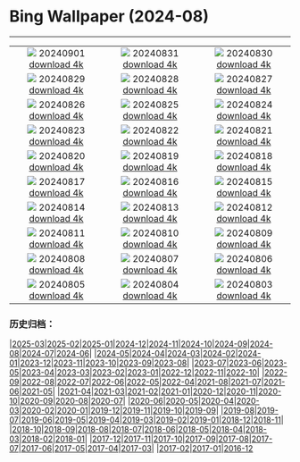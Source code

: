 # Bing Wallpaper (2024-08)
**************
| | | |
|:-:|:-:|:-:|
| ![](https://www.bing.com/th?id=OHR.DjanetAlgeria_FR-CA6148111657_1920x1080.jpg) 20240901 [download 4k](https://www.bing.com/th?id=OHR.DjanetAlgeria_FR-CA6148111657_UHD.jpg) | ![](https://www.bing.com/th?id=OHR.WhaleSharkDay_FR-CA4814145075_1920x1080.jpg) 20240831 [download 4k](https://www.bing.com/th?id=OHR.WhaleSharkDay_FR-CA4814145075_UHD.jpg) | ![](https://www.bing.com/th?id=OHR.CastellfollitSpain_FR-CA4493934035_1920x1080.jpg) 20240830 [download 4k](https://www.bing.com/th?id=OHR.CastellfollitSpain_FR-CA4493934035_UHD.jpg) |
| ![](https://www.bing.com/th?id=OHR.ParalympicsParis_FR-CA9935510604_1920x1080.jpg) 20240829 [download 4k](https://www.bing.com/th?id=OHR.ParalympicsParis_FR-CA9935510604_UHD.jpg) | ![](https://www.bing.com/th?id=OHR.YoungCaiman_FR-CA6707841847_1920x1080.jpg) 20240828 [download 4k](https://www.bing.com/th?id=OHR.YoungCaiman_FR-CA6707841847_UHD.jpg) | ![](https://www.bing.com/th?id=OHR.PalmyraAtoll_FR-CA6386990840_1920x1080.jpg) 20240827 [download 4k](https://www.bing.com/th?id=OHR.PalmyraAtoll_FR-CA6386990840_UHD.jpg) |
| ![](https://www.bing.com/th?id=OHR.SwiftcurrentLake_FR-CA5079501446_1920x1080.jpg) 20240826 [download 4k](https://www.bing.com/th?id=OHR.SwiftcurrentLake_FR-CA5079501446_UHD.jpg) | ![](https://www.bing.com/th?id=OHR.KatahdinWoods_FR-CA5672777513_1920x1080.jpg) 20240825 [download 4k](https://www.bing.com/th?id=OHR.KatahdinWoods_FR-CA5672777513_UHD.jpg) | ![](https://www.bing.com/th?id=OHR.PrasatPhanom_FR-CA7175682898_1920x1080.jpg) 20240824 [download 4k](https://www.bing.com/th?id=OHR.PrasatPhanom_FR-CA7175682898_UHD.jpg) |
| ![](https://www.bing.com/th?id=OHR.OceanCityMD_FR-CA0021472787_1920x1080.jpg) 20240823 [download 4k](https://www.bing.com/th?id=OHR.OceanCityMD_FR-CA0021472787_UHD.jpg) | ![](https://www.bing.com/th?id=OHR.NazcaBooby_FR-CA9861813590_1920x1080.jpg) 20240822 [download 4k](https://www.bing.com/th?id=OHR.NazcaBooby_FR-CA9861813590_UHD.jpg) | ![](https://www.bing.com/th?id=OHR.TetonSunrise_FR-CA9634398524_1920x1080.jpg) 20240821 [download 4k](https://www.bing.com/th?id=OHR.TetonSunrise_FR-CA9634398524_UHD.jpg) |
| ![](https://www.bing.com/th?id=OHR.TwoPuffins_FR-CA3198296112_1920x1080.jpg) 20240820 [download 4k](https://www.bing.com/th?id=OHR.TwoPuffins_FR-CA3198296112_UHD.jpg) | ![](https://www.bing.com/th?id=OHR.HuntingtonBeach_FR-CA9451571426_1920x1080.jpg) 20240819 [download 4k](https://www.bing.com/th?id=OHR.HuntingtonBeach_FR-CA9451571426_UHD.jpg) | ![](https://www.bing.com/th?id=OHR.AlfanzinaLighthouse_FR-CA6758531395_1920x1080.jpg) 20240818 [download 4k](https://www.bing.com/th?id=OHR.AlfanzinaLighthouse_FR-CA6758531395_UHD.jpg) |
| ![](https://www.bing.com/th?id=OHR.CNE2024_FR-CA3077002584_1920x1080.jpg) 20240817 [download 4k](https://www.bing.com/th?id=OHR.CNE2024_FR-CA3077002584_UHD.jpg) | ![](https://www.bing.com/th?id=OHR.HangCave_FR-CA6512887337_1920x1080.jpg) 20240816 [download 4k](https://www.bing.com/th?id=OHR.HangCave_FR-CA6512887337_UHD.jpg) | ![](https://www.bing.com/th?id=OHR.WatarrkaLizard_FR-CA6361686885_1920x1080.jpg) 20240815 [download 4k](https://www.bing.com/th?id=OHR.WatarrkaLizard_FR-CA6361686885_UHD.jpg) |
| ![](https://www.bing.com/th?id=OHR.DugiOtokCroatia_FR-CA6202299977_1920x1080.jpg) 20240814 [download 4k](https://www.bing.com/th?id=OHR.DugiOtokCroatia_FR-CA6202299977_UHD.jpg) | ![](https://www.bing.com/th?id=OHR.ElephantsAmboseli_FR-CA6073879669_1920x1080.jpg) 20240813 [download 4k](https://www.bing.com/th?id=OHR.ElephantsAmboseli_FR-CA6073879669_UHD.jpg) | ![](https://www.bing.com/th?id=OHR.TofinoVancouver_FR-CA4474347930_1920x1080.jpg) 20240812 [download 4k](https://www.bing.com/th?id=OHR.TofinoVancouver_FR-CA4474347930_UHD.jpg) |
| ![](https://www.bing.com/th?id=OHR.JoshuaTreeNP_FR-CA4221882984_1920x1080.jpg) 20240811 [download 4k](https://www.bing.com/th?id=OHR.JoshuaTreeNP_FR-CA4221882984_UHD.jpg) | ![](https://www.bing.com/th?id=OHR.IncaRuinPeru_FR-CA4062483772_1920x1080.jpg) 20240810 [download 4k](https://www.bing.com/th?id=OHR.IncaRuinPeru_FR-CA4062483772_UHD.jpg) | ![](https://www.bing.com/th?id=OHR.SpottedOwlet_FR-CA8471413078_1920x1080.jpg) 20240809 [download 4k](https://www.bing.com/th?id=OHR.SpottedOwlet_FR-CA8471413078_UHD.jpg) |
| ![](https://www.bing.com/th?id=OHR.MichiganLighthouse_FR-CA8319684656_1920x1080.jpg) 20240808 [download 4k](https://www.bing.com/th?id=OHR.MichiganLighthouse_FR-CA8319684656_UHD.jpg) | ![](https://www.bing.com/th?id=OHR.MolokiniHawaii_FR-CA8069183271_1920x1080.jpg) 20240807 [download 4k](https://www.bing.com/th?id=OHR.MolokiniHawaii_FR-CA8069183271_UHD.jpg) | ![](https://www.bing.com/th?id=OHR.HertfordshireLavender_FR-CA7927832263_1920x1080.jpg) 20240806 [download 4k](https://www.bing.com/th?id=OHR.HertfordshireLavender_FR-CA7927832263_UHD.jpg) |
| ![](https://www.bing.com/th?id=OHR.GimignanoTuscany_FR-CA7468650523_1920x1080.jpg) 20240805 [download 4k](https://www.bing.com/th?id=OHR.GimignanoTuscany_FR-CA7468650523_UHD.jpg) | ![](https://www.bing.com/th?id=OHR.WulongKarst_FR-CA7306306659_1920x1080.jpg) 20240804 [download 4k](https://www.bing.com/th?id=OHR.WulongKarst_FR-CA7306306659_UHD.jpg) | ![](https://www.bing.com/th?id=OHR.GeesefamilyBanff_FR-CA7121100228_1920x1080.jpg) 20240803 [download 4k](https://www.bing.com/th?id=OHR.GeesefamilyBanff_FR-CA7121100228_UHD.jpg) |

### 历史归档：

|[2025-03](/../2025-03/2025-03.md)|[2025-02](/../2025-02/2025-02.md)|[2025-01](/../2025-01/2025-01.md)|[2024-12](/../2024-12/2024-12.md)|[2024-11](/../2024-11/2024-11.md)|[2024-10](/../2024-10/2024-10.md)|[2024-09](/../2024-09/2024-09.md)|[2024-08](/2024-08.md)|[2024-07](/../2024-07/2024-07.md)|[2024-06](/../2024-06/2024-06.md)|
|[2024-05](/../2024-05/2024-05.md)|[2024-04](/../2024-04/2024-04.md)|[2024-03](/../2024-03/2024-03.md)|[2024-02](/../2024-02/2024-02.md)|[2024-01](/../2024-01/2024-01.md)|[2023-12](/../2023-12/2023-12.md)|[2023-11](/../2023-11/2023-11.md)|[2023-10](/../2023-10/2023-10.md)|[2023-09](/../2023-09/2023-09.md)|[2023-08](/../2023-08/2023-08.md)|
|[2023-07](/../2023-07/2023-07.md)|[2023-06](/../2023-06/2023-06.md)|[2023-05](/../2023-05/2023-05.md)|[2023-04](/../2023-04/2023-04.md)|[2023-03](/../2023-03/2023-03.md)|[2023-02](/../2023-02/2023-02.md)|[2023-01](/../2023-01/2023-01.md)|[2022-12](/../2022-12/2022-12.md)|[2022-11](/../2022-11/2022-11.md)|[2022-10](/../2022-10/2022-10.md)|
|[2022-09](/../2022-09/2022-09.md)|[2022-08](/../2022-08/2022-08.md)|[2022-07](/../2022-07/2022-07.md)|[2022-06](/../2022-06/2022-06.md)|[2022-05](/../2022-05/2022-05.md)|[2022-04](/../2022-04/2022-04.md)|[2021-08](/../2021-08/2021-08.md)|[2021-07](/../2021-07/2021-07.md)|[2021-06](/../2021-06/2021-06.md)|[2021-05](/../2021-05/2021-05.md)|
|[2021-04](/../2021-04/2021-04.md)|[2021-03](/../2021-03/2021-03.md)|[2021-02](/../2021-02/2021-02.md)|[2021-01](/../2021-01/2021-01.md)|[2020-12](/../2020-12/2020-12.md)|[2020-11](/../2020-11/2020-11.md)|[2020-10](/../2020-10/2020-10.md)|[2020-09](/../2020-09/2020-09.md)|[2020-08](/../2020-08/2020-08.md)|[2020-07](/../2020-07/2020-07.md)|
|[2020-06](/../2020-06/2020-06.md)|[2020-05](/../2020-05/2020-05.md)|[2020-04](/../2020-04/2020-04.md)|[2020-03](/../2020-03/2020-03.md)|[2020-02](/../2020-02/2020-02.md)|[2020-01](/../2020-01/2020-01.md)|[2019-12](/../2019-12/2019-12.md)|[2019-11](/../2019-11/2019-11.md)|[2019-10](/../2019-10/2019-10.md)|[2019-09](/../2019-09/2019-09.md)|
|[2019-08](/../2019-08/2019-08.md)|[2019-07](/../2019-07/2019-07.md)|[2019-06](/../2019-06/2019-06.md)|[2019-05](/../2019-05/2019-05.md)|[2019-04](/../2019-04/2019-04.md)|[2019-03](/../2019-03/2019-03.md)|[2019-02](/../2019-02/2019-02.md)|[2019-01](/../2019-01/2019-01.md)|[2018-12](/../2018-12/2018-12.md)|[2018-11](/../2018-11/2018-11.md)|
|[2018-10](/../2018-10/2018-10.md)|[2018-09](/../2018-09/2018-09.md)|[2018-08](/../2018-08/2018-08.md)|[2018-07](/../2018-07/2018-07.md)|[2018-06](/../2018-06/2018-06.md)|[2018-05](/../2018-05/2018-05.md)|[2018-04](/../2018-04/2018-04.md)|[2018-03](/../2018-03/2018-03.md)|[2018-02](/../2018-02/2018-02.md)|[2018-01](/../2018-01/2018-01.md)|
|[2017-12](/../2017-12/2017-12.md)|[2017-11](/../2017-11/2017-11.md)|[2017-10](/../2017-10/2017-10.md)|[2017-09](/../2017-09/2017-09.md)|[2017-08](/../2017-08/2017-08.md)|[2017-07](/../2017-07/2017-07.md)|[2017-06](/../2017-06/2017-06.md)|[2017-05](/../2017-05/2017-05.md)|[2017-04](/../2017-04/2017-04.md)|[2017-03](/../2017-03/2017-03.md)|
|[2017-02](/../2017-02/2017-02.md)|[2017-01](/../2017-01/2017-01.md)|[2016-12](/../2016-12/2016-12.md)